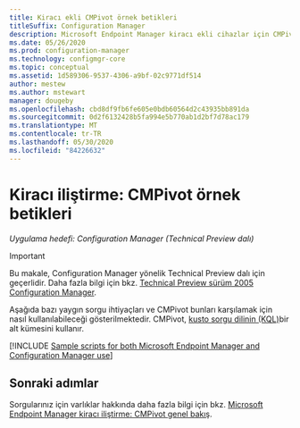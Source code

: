 ```yaml
---
title: Kiracı ekli CMPivot örnek betikleri
titleSuffix: Configuration Manager
description: Microsoft Endpoint Manager kiracı ekli cihazlar için CMPivot için betik örnekleri.
ms.date: 05/26/2020
ms.prod: configuration-manager
ms.technology: configmgr-core
ms.topic: conceptual
ms.assetid: 1d589306-9537-4306-a9bf-02c9771df514
author: mestew
ms.author: mstewart
manager: dougeby
ms.openlocfilehash: cbd8df9fb6fe605e0bdb60564d2c43935bb891da
ms.sourcegitcommit: 0d2f6132428b5fa994e5b770ab1d2bf7d78ac179
ms.translationtype: MT
ms.contentlocale: tr-TR
ms.lasthandoff: 05/30/2020
ms.locfileid: "84226632"
---
```

# <a name="tenant-attach-cmpivot-sample-scripts"></a>Kiracı iliştirme: CMPivot örnek betikleri
<!---->
*Uygulama hedefi: Configuration Manager (Technical Preview dalı)*

> [!Important]
> Bu makale, Configuration Manager yönelik Technical Preview dalı için geçerlidir. Daha fazla bilgi için bkz. [Technical Preview sürüm 2005 Configuration Manager](../core/get-started/2020/technical-preview-2005.md#bkmk_cmpivot).

Aşağıda bazı yaygın sorgu ihtiyaçları ve CMPivot bunları karşılamak için nasıl kullanılabileceği gösterilmektedir. CMPivot, [kusto sorgu dilinin (KQL)](https://docs.microsoft.com/azure/kusto/query/)bir alt kümesini kullanır.

[!INCLUDE [Sample scripts for both Microsoft Endpoint Manager and Configuration Manager use](../core/servers/manage/includes/cmpivot-samples-shared.md)]

## <a name="next-steps"></a>Sonraki adımlar

Sorgularınız için varlıklar hakkında daha fazla bilgi için bkz. [Microsoft Endpoint Manager kiracı iliştirme: CMPivot genel bakış](cmpivot-overview-attached.md).
